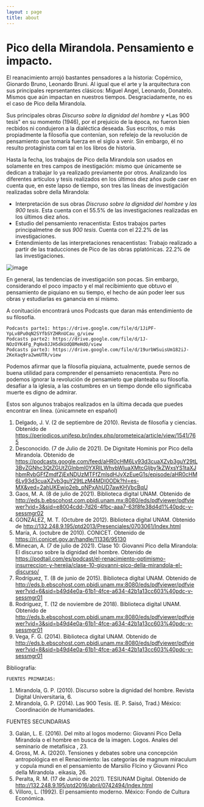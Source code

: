 ```yaml
---
layout : page
title: about
---
```

# Pico della Mirandola. Pensamiento e impacto.

El reanacimiento arrojó bastantes pensadores a la historia: Copérnico, Gionardo Bruno, Leonardo Bruni. Al igual que el arte y la arquitectura con sus principales reprsentantes clásicos: Miguel Angel, Leonardo, Donatelo. Mismos que aún impactan en nuestros tiempos. Desgraciadamente, no es el caso de Pico della Mirandola.

  Sus principales obras *Discurso sobre la dignidad del hombre* y *Las 900 tesis" en su momento (1946), por el prejuicio de la época, no fueron bien recbidos ni condujeron a la dialéctica deseada. Sus escritos, o más propiadmente la filosofía que contenían, son refelejo de la revolución de pensamiento que tomaría fuerza en el siglo a venir. Sin embargo, él no resulto protaginista com tal en los libros de historia.
  
  Hasta la fecha, los trabajos de Pico della Mirandola son usados en solamente en tres campos de inestigación: mismo que únicamente se dedican a trabajar lo ya realizado previamente por otros. Analizando los diferentes artículos y tesis realizados en los últimos diez años pude caer en cuenta que, en este lapso de tiempo, son tres las líneas de investigación realizadas sobre della Mirandola:
  
  * Interpretación de sus obras *Discruso sobre la dignidad del hombre* y *las 900 tesis*. Esta cuenta con el 55.5% de las investigaciones realizadas en los últimos diez años.
  * Estudio del pensamiento renacentista: Estos trabajos partes principalmetne de sus *900 tesis*. Cuenta con el 22.2% de las investigaciones.
  * Entendimiento de las interpretaciones renacentistas: Trabajo realizado a partir de las traducciones de Pico de las obras pplatónicas. 22.2% de las investigaciones.
 
 ![image](https://user-images.githubusercontent.com/87216342/125238175-792a4e00-e2ac-11eb-98a8-556fe98cfacf.png)

  En general, las tendencias de investigación son pocas. Sin embargo, considerando el poco impacto y el mal recibimiento que obtuvo el pensamiento de piquiano en su tiempo, el hecho de aún poder leer sus obras y estudiarlas es ganancia en sí mismo. 
    
   A conituación encontrará unos Podcasts que daran más entendimiento de su filosofía. 
    
    Podcasts parte1: https://drive.google.com/file/d/1JiPF-YpLv8Pu0qN2SYfbSYZHRnUCau_g/view
    Podcasts parte2: https://drive.google.com/file/d/1J-NOzOYK4Fg_PqHx0JJH5dkUdQ8MeHdO/view
    Podcasts parte3: https://drive.google.com/file/d/19urbWSuisUm182iJ-2KeXaq9ra2wmUTR/view

  Podemos afirmar que la filosofía piquiana, actualmente, puede sernos de buena utilidad para comprender el pensamieto renacentista. Pero no podemos ignorar la revolución de pensamieto que planteaba su filosofía. desafiar a la iglesia, a las costumbres en un tiempo donde ello significaba muerte es digno de admirar.
  
  Estos son algunos trabajos realizados en la última decada que puedes encontrar en línea. (únicamnete en español)
  
  1. Delgado, J. V. (2 de septiembre de 2010). Revista de filosofía y ciencias. Obtenido de https://periodicos.unifesp.br/index.php/prometeica/article/view/1541/765
  2. Desconocido. (7 de Julio de 2021). De Dignitate Hominis por Pico della Mirandola. Obtenido de https://podcasts.google.com/feed/aHR0cHM6Ly93d3cuaXZvb3guY29tL3BvZGNhc3QtZGUtZGlnbml0YXRlLWhvbWluaXMtcGljby1kZWxsYS1taXJhbmRvbGFfZmdfZjExNDUzMTFfZmlsdHJvXzEueG1s/episode/aHR0cHM6Ly93d3cuaXZvb3guY29tLzM4MDI0ODk?hl=es-MX&ved=2ahUKEwio2eb_pNPxAhUD7awKHVbcBqU
  3. Gaos, M. A. (8 de julio de 2021). Biblioteca digital UNAM. Obtenido de http://eds.b.ebscohost.com.pbidi.unam.mx:8080/eds/pdfviewer/pdfviewer?vid=3&sid=e8004cdd-7d26-4fbc-aaa7-63f8fe38d4d1%40pdc-v-sessmgr02
  4. GONZÁLEZ, M. T. (Octubre de 2012). Biblioteca digítal UNAM. Obtenido de http://132.248.9.195/ptd2013/Presenciales/0703061/Index.html
  5. María, A. (octubre de 2010). CONICET. Obtenido de https://ri.conicet.gov.ar/handle/11336/95130
  6. Minecan, A. (7 de julio de 2021). Clase 10: Giovanni Pico della Mirandola: El discurso sobre la dignidad del hombre. Obtenido de https://podtail.com/es/podcast/el-renacimiento-optimismo-insurreccion-y-herejia/clase-10-giovanni-pico-della-mirandola-el-discurso/
  7. Rodríguez, T. (8 de junio de 2015). Biblioteca digítal UNAM. Obtenido de http://eds.b.ebscohost.com.pbidi.unam.mx:8080/eds/pdfviewer/pdfviewer?vid=6&sid=b49d4e0a-61b1-4fce-a634-42b1a13cc603%40pdc-v-sessmgr01
  8. Rodríguez, T. (12 de noviembre de 2018). Biblioteca digítal UNAM. Obtenido de http://eds.b.ebscohost.com.pbidi.unam.mx:8080/eds/pdfviewer/pdfviewer?vid=3&sid=b49d4e0a-61b1-4fce-a634-42b1a13cc603%40pdc-v-sessmgr01
  9. Vega, F. G. (2014). Biblioteca digítal UNAM. Obtenido de http://eds.b.ebscohost.com.pbidi.unam.mx:8080/eds/pdfviewer/pdfviewer?vid=8&sid=b49d4e0a-61b1-4fce-a634-42b1a13cc603%40pdc-v-sessmgr01

  Bibliografía: 
  
    FUENTES PRIMARIAS:
  1. Mirandola, G. P. (2010). Discurso sobre la dignidad del hombre. Revista Digital Universitaria, 6.
  2. Mirandola, G. P. (2014). Las 900 Tesis. (E. P. Saisó, Trad.) México: Coordinación de Humanidades.

FUENTES SECUNDARIAS

  3. Galán, L. E. (2016). Del mito al logos moderno: Giovanni Pico Della Mirandola o el hombre en busca de la imagen. Logos. Anales del seminario de metafísica , 23.
  4. Gross, M. A. (2020). Tensiones y debates sobre una concepción antropológica en el Renacimiento: las categorías de magnum miraculum y copula mundi en el pensamiento de Marsilio FIcino y Giovanni Pico della Mirandola . eikasia, 26.
  5. Peralta, R. M. (17 de Junio de 2021). TESIUNAM Digital. Obtenido de http://132.248.9.195/ptd2016/abril/0742494/Index.html
  6. Villoro, L. (1992). El pensamiento moderno. México: Fondo de Cultura Económica.



 

